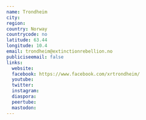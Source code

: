 ```yaml
---
name: Trondheim
city:
region:
country: Norway
countrycode: no
latitude: 63.44
longitude: 10.4
email: trondheim@extinctionrebellion.no
publiciseemail: false
links:
  website:
  facebook: https://www.facebook.com/xrtrondheim/
  youtube:
  twitter:
  instagram:
  diaspora:
  peertube:
  mastodon:
---
```

